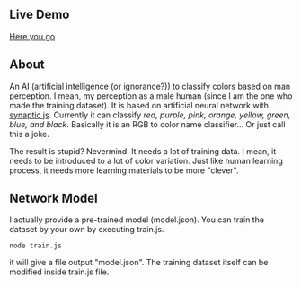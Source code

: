 ## Live Demo
[Here you go](http://ghora.net/mancolorclassifier)

## About
An AI (artificial intelligence (or ignorance?)) to classify colors based on man perception. I mean, my perception as a male human (since I am the one who made the training dataset). It is based on artificial neural network with [synaptic js](https://github.com/cazala/synaptic). Currently it can classify *red, purple, pink, orange, yellow, green, blue, and black*. Basically it is an RGB to color name classifier... Or just call this a joke.

The result is stupid? Nevermind. It needs a lot of training data. I mean, it needs to be introduced to a lot of color variation. Just like human learning process, it needs more learning materials to be more "clever".

## Network Model
I actually provide a pre-trained model (model.json). You can train the dataset by your own by executing train.js.
  
    node train.js

it will give a file output "model.json". The training dataset itself can be modified inside train.js file.
